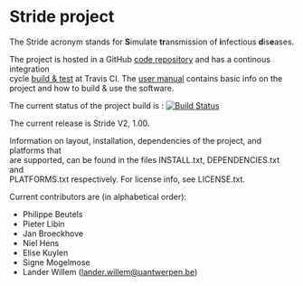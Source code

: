 # Stride project 

The Stride acronym stands for **S**imulate **tr**ansmission of **i**nfectious **d**is**e**ases.
 
The project is hosted in a GitHub [code repository](https://github.com/lwillem/stride.git) and has a continous integration  
 cycle [build & test](https://travis-ci.com/lwillem/stride/) at Travis CI. The [user manual](https://github.com/lwillem/stride/blob/master/doc/latex/UserManual.pdf) contains basic info on the project and how to build & use the software.

The current status of the project build is : [![Build Status](https://travis-ci.com/lwillem/stride.svg?token=PmdTgzYvcxspdEatpvHz&branch=master)](https://travis-ci.com/lwillem/stride)

The current release is Stride V2, 1.00.

Information on layout, installation, dependencies of the project, and platforms that  
are supported, can be found in the files INSTALL.txt, DEPENDENCIES.txt and  
PLATFORMS.txt respectively.
For license info, see LICENSE.txt.  

Current contributors are (in alphabetical order):

* Philippe Beutels
* Pieter Libin
* Jan Broeckhove
* Niel Hens
* Elise Kuylen
* Signe Mogelmose 
* Lander Willem (lander.willem@uantwerpen.be)
